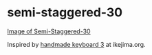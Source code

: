 # semi-staggered-30
[Image of Semi-Staggered-30](https://github.com/d-roa/semi-staggered-30/blob/main/semi-staggered-30.png)

Inspired by [handmade keyboard 3](https://www.ikejima.org/projects/2018091-keyboard3.html) at ikejima.org.
